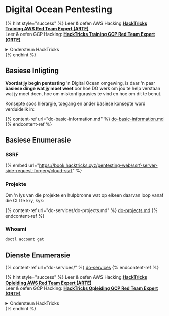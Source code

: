 # Digital Ocean Pentesting

{% hint style="success" %}
Leer & oefen AWS Hacking:<img src="../../.gitbook/assets/image (1) (1) (1) (1).png" alt="" data-size="line">[**HackTricks Training AWS Red Team Expert (ARTE)**](https://training.hacktricks.xyz/courses/arte)<img src="../../.gitbook/assets/image (1) (1) (1) (1).png" alt="" data-size="line">\
Leer & oefen GCP Hacking: <img src="../../.gitbook/assets/image (2) (1).png" alt="" data-size="line">[**HackTricks Training GCP Red Team Expert (GRTE)**<img src="../../.gitbook/assets/image (2) (1).png" alt="" data-size="line">](https://training.hacktricks.xyz/courses/grte)

<details>

<summary>Ondersteun HackTricks</summary>

* Kyk na die [**subskripsie planne**](https://github.com/sponsors/carlospolop)!
* **Sluit aan by die** 💬 [**Discord groep**](https://discord.gg/hRep4RUj7f) of die [**telegram groep**](https://t.me/peass) of **volg** ons op **Twitter** 🐦 [**@hacktricks\_live**](https://twitter.com/hacktricks_live)**.**
* **Deel hacking truuks deur PRs in te dien na die** [**HackTricks**](https://github.com/carlospolop/hacktricks) en [**HackTricks Cloud**](https://github.com/carlospolop/hacktricks-cloud) github repos.

</details>
{% endhint %}

## Basiese Inligting

**Voordat jy begin pentesting** 'n Digital Ocean omgewing, is daar 'n paar **basiese dinge wat jy moet weet** oor hoe DO werk om jou te help verstaan wat jy moet doen, hoe om miskonfigurasies te vind en hoe om dit te benut.

Konsepte soos hiërargie, toegang en ander basiese konsepte word verduidelik in:

{% content-ref url="do-basic-information.md" %}
[do-basic-information.md](do-basic-information.md)
{% endcontent-ref %}

## Basiese Enumerasie

### SSRF

{% embed url="https://book.hacktricks.xyz/pentesting-web/ssrf-server-side-request-forgery/cloud-ssrf" %}

### Projekte

Om 'n lys van die projekte en hulpbronne wat op elkeen daarvan loop vanaf die CLI te kry, kyk:

{% content-ref url="do-services/do-projects.md" %}
[do-projects.md](do-services/do-projects.md)
{% endcontent-ref %}

### Whoami
```bash
doctl account get
```
## Dienste Enumerasie

{% content-ref url="do-services/" %}
[do-services](do-services/)
{% endcontent-ref %}

{% hint style="success" %}
Leer & oefen AWS Hacking:<img src="../../.gitbook/assets/image (1) (1) (1) (1).png" alt="" data-size="line">[**HackTricks Opleiding AWS Red Team Expert (ARTE)**](https://training.hacktricks.xyz/courses/arte)<img src="../../.gitbook/assets/image (1) (1) (1) (1).png" alt="" data-size="line">\
Leer & oefen GCP Hacking: <img src="../../.gitbook/assets/image (2) (1).png" alt="" data-size="line">[**HackTricks Opleiding GCP Red Team Expert (GRTE)**<img src="../../.gitbook/assets/image (2) (1).png" alt="" data-size="line">](https://training.hacktricks.xyz/courses/grte)

<details>

<summary>Ondersteun HackTricks</summary>

* Kyk na die [**subskripsie planne**](https://github.com/sponsors/carlospolop)!
* **Sluit aan by die** 💬 [**Discord groep**](https://discord.gg/hRep4RUj7f) of die [**telegram groep**](https://t.me/peass) of **volg** ons op **Twitter** 🐦 [**@hacktricks\_live**](https://twitter.com/hacktricks_live)**.**
* **Deel hacking truuks deur PRs in te dien na die** [**HackTricks**](https://github.com/carlospolop/hacktricks) en [**HackTricks Cloud**](https://github.com/carlospolop/hacktricks-cloud) github repos.

</details>
{% endhint %}
